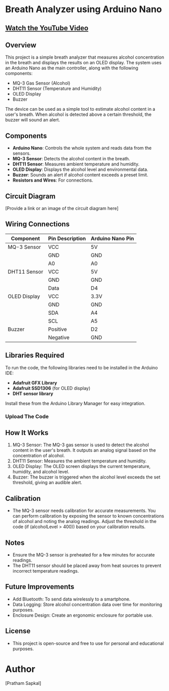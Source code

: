 # Breath Analyzer using Arduino Nano
## [Watch the YouTube Video](https://youtube.com/shorts/55oQAijaYow)

## Overview
This project is a simple breath analyzer that measures alcohol concentration in the breath and displays the results on an OLED display. The system uses an Arduino Nano as the main controller, along with the following components:
- MQ-3 Gas Sensor (Alcohol)
- DHT11 Sensor (Temperature and Humidity)
- OLED Display
- Buzzer

The device can be used as a simple tool to estimate alcohol content in a user's breath. When alcohol is detected above a certain threshold, the buzzer will sound an alert.

## Components
- **Arduino Nano**: Controls the whole system and reads data from the sensors.
- **MQ-3 Sensor**: Detects the alcohol content in the breath.
- **DHT11 Sensor**: Measures ambient temperature and humidity.
- **OLED Display**: Displays the alcohol level and environmental data.
- **Buzzer**: Sounds an alert if alcohol content exceeds a preset limit.
- **Resistors and Wires**: For connections.

## Circuit Diagram
[Provide a link or an image of the circuit diagram here]

## Wiring Connections

| Component       | Pin Description | Arduino Nano Pin |
|-----------------|-----------------|------------------|
| MQ-3 Sensor     | VCC             | 5V               |
|                 | GND             | GND              |
|                 | A0              | A0               |
| DHT11 Sensor    | VCC             | 5V               |
|                 | GND             | GND              |
|                 | Data            | D4               |
| OLED Display    | VCC             | 3.3V             |
|                 | GND             | GND              |
|                 | SDA             | A4               |
|                 | SCL             | A5               |
| Buzzer          | Positive        | D2               |
|                 | Negative        | GND              |

## Libraries Required
To run the code, the following libraries need to be installed in the Arduino IDE:
- **Adafruit GFX Library**
- **Adafruit SSD1306** (for OLED display)
- **DHT sensor library**

Install these from the Arduino Library Manager for easy integration.
### Upload The Code

## How It Works
1. MQ-3 Sensor: The MQ-3 gas sensor is used to detect the alcohol content in the user's breath. It outputs an analog signal based on the concentration of alcohol.
2. DHT11 Sensor: Measures the ambient temperature and humidity.
3. OLED Display: The OLED screen displays the current temperature, humidity, and alcohol level.
4. Buzzer: The buzzer is triggered when the alcohol level exceeds the set threshold, giving an audible alert.

## Calibration
- The MQ-3 sensor needs calibration for accurate measurements. You can perform calibration by exposing the sensor to known concentrations of alcohol and noting the analog readings. Adjust the threshold in the code (if (alcoholLevel > 400)) based on your calibration results.

## Notes
- Ensure the MQ-3 sensor is preheated for a few minutes for accurate readings.
- The DHT11 sensor should be placed away from heat sources to prevent incorrect temperature readings.

## Future Improvements
- Add Bluetooth: To send data wirelessly to a smartphone.
- Data Logging: Store alcohol concentration data over time for monitoring purposes.
- Enclosure Design: Create an ergonomic enclosure for portable use.

## License
- This project is open-source and free to use for personal and educational purposes.

# Author
[Pratham Sapkal]
 
